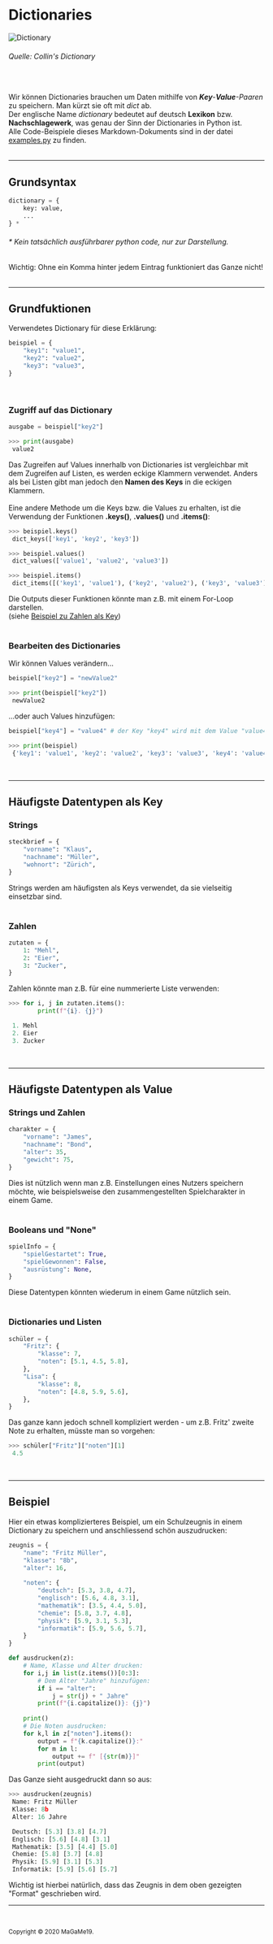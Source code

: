 # Dictionaries

![Dictionary](https://www.collinsdictionary.com/images/full/dictionary_168552845.jpg)

###### Quelle: Collin's Dictionary

<br>

Wir können Dictionaries brauchen um Daten mithilfe von _**Key**-**Value**-Paaren_ zu speichern. Man kürzt sie oft mit _dict_ ab.  
Der englische Name _dictionary_ bedeutet auf deutsch **Lexikon** bzw. **Nachschlagewerk**, was genau der Sinn der Dictionaries in Python ist.  
Alle Code-Beispiele dieses Markdown-Dokuments sind in der datei [examples.py](https://github.com/MaGaMe19/Markdown/blob/master/dicts/examples.py) zu finden.  
<br>

---

## Grundsyntax

```Python
dictionary = {
    key: value,
    ...
} *
```  

###### * Kein tatsächlich ausführbarer python code, nur zur Darstellung.

Wichtig: Ohne ein Komma hinter jedem Eintrag funktioniert das Ganze nicht!  
<br>

---

## Grundfuktionen

Verwendetes Dictionary für diese Erklärung:

```Python
beispiel = {
    "key1": "value1",
    "key2": "value2",
    "key3": "value3",
}
```  
<br>

### Zugriff auf das Dictionary
```Python
ausgabe = beispiel["key2"]

>>> print(ausgabe)
 value2
```
Das Zugreifen auf Values innerhalb von Dictionaries ist vergleichbar mit dem Zugreifen auf Listen, es werden eckige Klammern verwendet. Anders als bei Listen gibt man jedoch den **Namen des Keys** in die eckigen Klammern.  
<br>
Eine andere Methode um die Keys bzw. die Values zu erhalten, ist die Verwendung der Funktionen **.keys()**, **.values()** und **.items()**:

```Python
>>> beispiel.keys()
 dict_keys(['key1', 'key2', 'key3'])

>>> beispiel.values()
 dict_values(['value1', 'value2', 'value3'])

>>> beispiel.items()
 dict_items([('key1', 'value1'), ('key2', 'value2'), ('key3', 'value3')])
```
Die Outputs dieser Funktionen könnte man z.B. mit einem For-Loop darstellen.  
(siehe [Beispiel zu Zahlen als Key](https://github.com/MaGaMe19/Markdown/blob/master/dicts/08_dicts.md#zahlen))  
<br>

### Bearbeiten des Dictionaries

Wir können Values verändern...
```Python
beispiel["key2"] = "newValue2"

>>> print(beispiel["key2"])
 newValue2
```

...oder auch Values hinzufügen:

```Python
beispiel["key4"] = "value4" # der Key "key4" wird mit dem Value "value4" erstellt.

>>> print(beispiel)
 {'key1': 'value1', 'key2': 'value2', 'key3': 'value3', 'key4': 'value4'}
```  
<br>

---

## Häufigste Datentypen als Key

### Strings

```Python
steckbrief = {
    "vorname": "Klaus",
    "nachname": "Müller",
    "wohnort": "Zürich",
}
```

Strings werden am häufigsten als Keys verwendet, da sie vielseitig einsetzbar sind.  
<br>

### Zahlen

```Python
zutaten = {
    1: "Mehl",
    2: "Eier",
    3: "Zucker",
}
```

Zahlen könnte man z.B. für eine nummerierte Liste verwenden: 

```Python
>>> for i, j in zutaten.items():
        print(f"{i}. {j}")

 1. Mehl
 2. Eier
 3. Zucker
```

<br>

---

## Häufigste Datentypen als Value

### Strings und Zahlen

```Python
charakter = {
    "vorname": "James",
    "nachname": "Bond",
    "alter": 35,
    "gewicht": 75,
}
```
Dies ist nützlich wenn man z.B. Einstellungen eines Nutzers speichern möchte, wie beispielsweise den zusammengestellten Spielcharakter in einem Game.  
<br>

### Booleans und "None"

```Python
spielInfo = {
    "spielGestartet": True,
    "spielGewonnen": False,
    "ausrüstung": None,
}
```
Diese Datentypen könnten wiederum in einem Game nützlich sein.  
<br>

### Dictionaries und Listen

```Python
schüler = {
    "Fritz": {
        "klasse": 7,
        "noten": [5.1, 4.5, 5.8],
    },
    "Lisa": {
        "klasse": 8,
        "noten": [4.8, 5.9, 5.6],
    },
}
```
Das ganze kann jedoch schnell kompliziert werden - um z.B. Fritz' zweite Note zu erhalten, müsste man so vorgehen:

```Python
>>> schüler["Fritz"]["noten"][1]
 4.5
```

<br>

---

## Beispiel

Hier ein etwas komplizierteres Beispiel, um ein Schulzeugnis in einem Dictionary zu speichern und anschliessend schön auszudrucken:

```Python
zeugnis = {
    "name": "Fritz Müller",
    "klasse": "8b",
    "alter": 16,
    
    "noten": {
        "deutsch": [5.3, 3.8, 4.7],
        "englisch": [5.6, 4.8, 3.1],
        "mathematik": [3.5, 4.4, 5.0],
        "chemie": [5.8, 3.7, 4.8],
        "physik": [5.9, 3.1, 5.3],
        "informatik": [5.9, 5.6, 5.7],
    }
}

def ausdrucken(z):
    # Name, Klasse und Alter drucken:
    for i,j in list(z.items())[0:3]:
        # Dem Alter "Jahre" hinzufügen:
        if i == "alter":
            j = str(j) + " Jahre"
        print(f"{i.capitalize()}: {j}")
    
    print()
    # Die Noten ausdrucken:
    for k,l in z["noten"].items():
        output = f"{k.capitalize()}:"
        for m in l:
            output += f" [{str(m)}]"
        print(output)
```

Das Ganze sieht ausgedruckt dann so aus:

```Python
>>> ausdrucken(zeugnis)
 Name: Fritz Müller
 Klasse: 8b
 Alter: 16 Jahre

 Deutsch: [5.3] [3.8] [4.7]
 Englisch: [5.6] [4.8] [3.1]
 Mathematik: [3.5] [4.4] [5.0]
 Chemie: [5.8] [3.7] [4.8]
 Physik: [5.9] [3.1] [5.3]
 Informatik: [5.9] [5.6] [5.7]
```

Wichtig ist hierbei natürlich, dass das Zeugnis in dem oben gezeigten "Format" geschrieben wird.

---

&nbsp;  

<small>Copyright &copy; 2020 MaGaMe19.</small>
